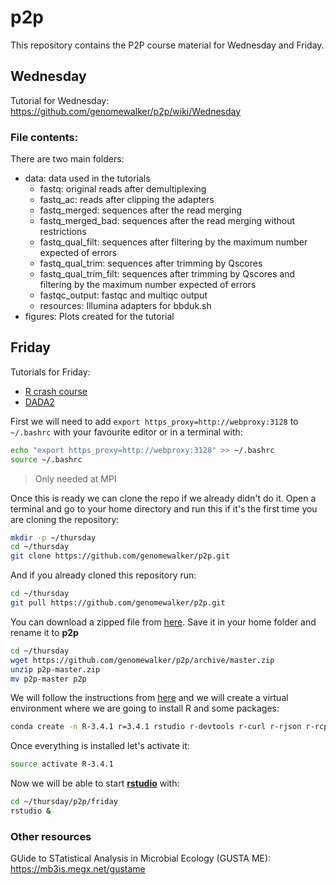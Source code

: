 # p2p

This repository contains the P2P course material for Wednesday and Friday.

## Wednesday

Tutorial for Wednesday: <https://github.com/genomewalker/p2p/wiki/Wednesday>

### File contents:

There are two main folders:

-   data: data used in the tutorials
    -   fastq: original reads after demultiplexing
    -   fastq_ac: reads after clipping the adapters
    -   fastq_merged: sequences after the read merging
    -   fastq_merged_bad: sequences after the read merging without restrictions
    -   fastq_qual_filt: sequences after filtering by the maximum number expected of errors
    -   fastq_qual_trim: sequences after trimming by Qscores
    -   fastq_qual_trim_filt: sequences after trimming by Qscores and filtering by the maximum number expected of errors
    -   fastqc_output: fastqc and multiqc output
    -   resources: Illumina adapters for bbduk.sh
-   figures: Plots created for the tutorial

## Friday

Tutorials for Friday:

-   [R crash course](https://rawgit.com/genomewalker/p2p/master/friday/P2P_r_crash_course.html)
-   [DADA2](https://rawgit.com/genomewalker/p2p/master/friday/P2P_dada_intro.html)

First we will need to add `export https_proxy=http://webproxy:3128` to `~/.bashrc` with your favourite editor or in a terminal with:

```bash
echo "export https_proxy=http://webproxy:3128" >> ~/.bashrc
source ~/.bashrc
```

> Only needed at MPI

Once this is ready we can clone the repo if we already didn't do it. Open a terminal and go to your home directory and run this if it's the first time you are cloning the repository:

```bash
mkdir -p ~/thursday
cd ~/thursday
git clone https://github.com/genomewalker/p2p.git
```

And if you already cloned this repository run:

```bash
cd ~/thursday
git pull https://github.com/genomewalker/p2p.git
```

You can download a zipped file from [here](https://github.com/genomewalker/p2p/archive/master.zip). Save it in your home folder and rename it to **p2p**

```bash
cd ~/thursday
wget https://github.com/genomewalker/p2p/archive/master.zip
unzip p2p-master.zip
mv p2p-master p2p
```

We will follow the instructions from [here](https://github.com/genomewalker/p2p/wiki/Wednesday#getting-ready) and we will create a virtual environment where we are going to install R and some packages:

```bash
conda create -n R-3.4.1 r=3.4.1 rstudio r-devtools r-curl r-rjson r-rcpp r-tidyverse r-vegan bioconductor-dada2 bioconductor-phyloseq r-nycflights13 bioconductor-metagenomeseq r-ggrepel
```

Once everything is installed let's activate it:

```bash
source activate R-3.4.1
```

Now we will be able to start [**rstudio**](https://www.rstudio.com/) with:

```bash
cd ~/thursday/p2p/friday
rstudio &
```

### Other resources

GUide to STatistical Analysis in Microbial Ecology (GUSTA ME): <https://mb3is.megx.net/gustame>
